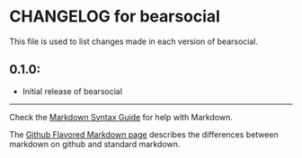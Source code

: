 # CHANGELOG for bearsocial

This file is used to list changes made in each version of bearsocial.

## 0.1.0:

* Initial release of bearsocial

- - -
Check the [Markdown Syntax Guide](http://daringfireball.net/projects/markdown/syntax) for help with Markdown.

The [Github Flavored Markdown page](http://github.github.com/github-flavored-markdown/) describes the differences between markdown on github and standard markdown.
